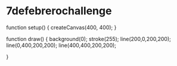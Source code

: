 # 7defebrerochallenge
function setup() {
  createCanvas(400, 400);
}

function draw() {
  background(0);
	stroke(255);
	line(200,0,200,200);
	line(0,400,200,200);
	line(400,400,200,200);
	
}
